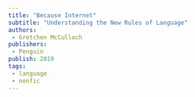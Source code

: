 ```yaml
---
title: "Because Internet"
subtitle: "Understanding the New Rules of Language"
authors:
 - Gretchen McCulloch
publishers: 
 - Penguin
publish: 2019
tags:
 - language
 - nonfic
---
```

